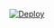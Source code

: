 [![Deploy](https://www.herokucdn.com/deploy/button.svg)](https://dashboard.heroku.com/new?template=https://github.com/laiyuantemp/heroku-ffmpeg)
